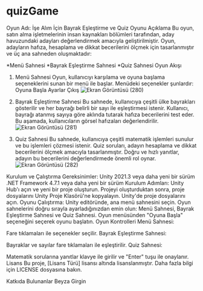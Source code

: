 # quizGame
 Oyun Adı: İşe Alım İçin Bayrak Eşleştirme ve Quiz Oyunu
Açıklama
Bu oyun, satın alma işletmelerinin insan kaynakları bölümleri tarafından, aday havuzundaki adayları değerlendirmek amacıyla geliştirilmiştir. Oyun, adayların hafıza, hesaplama ve dikkat becerilerini ölçmek için tasarlanmıştır ve üç ana sahneden oluşmaktadır:

*Menü Sahnesi
*Bayrak Eşleştirme Sahnesi
*Quiz Sahnesi
Oyun Akışı
1. Menü Sahnesi
Oyun, kullanıcıyı karşılama ve oyuna başlama seçeneklerini sunan bir menü ile başlar. Menüdeki seçenekler şunlardır:
Oyuna Başla
Ayarlar
Çıkış
![Ekran Görüntüsü (280)](https://github.com/giirgiinbeyza/quizGame/assets/148092379/d18632e4-812e-4448-81b2-56b67ec9b735)

2. Bayrak Eşleştirme Sahnesi
Bu sahnede, kullanıcıya çeşitli ülke bayrakları gösterilir ve her bayrağı belirli bir sayı ile eşleştirmesi istenir. Kullanıcı, bayrağı atanmış sayıya göre aklında tutarak hafıza becerilerini test eder. Bu aşamada, kullanıcıların görsel hafızaları değerlendirilir.
![Ekran Görüntüsü (281)](https://github.com/giirgiinbeyza/quizGame/assets/148092379/ba00a79c-8759-4fdb-9ab3-7f5675909152)

3. Quiz Sahnesi
Bu sahnede, kullanıcıya çeşitli matematik işlemleri sunulur ve bu işlemleri çözmesi istenir. Quiz soruları, adayın hesaplama ve dikkat becerilerini ölçmek amacıyla tasarlanmıştır. Doğru ve hızlı yanıtlar, adayın bu becerilerini değerlendirmede önemli rol oynar.
![Ekran Görüntüsü (282)](https://github.com/giirgiinbeyza/quizGame/assets/148092379/1234a509-9ddb-4b21-8654-9f4b2af0213e)

Kurulum ve Çalıştırma
Gereksinimler:
Unity 2021.3 veya daha yeni bir sürüm
.NET Framework 4.7.1 veya daha yeni bir sürüm
Kurulum Adımları:
Unity Hub'ı açın ve yeni bir proje oluşturun.
Projeyi oluşturduktan sonra, proje dosyalarını Unity Proje Klasörü'ne kopyalayın.
Unity'de proje dosyalarını açın.
Oyunu Çalıştırma:
Unity editöründe, ana menü sahnesini seçin.
Oyun sahnelerini doğru sırayla ayarladığınızdan emin olun: Menü Sahnesi, Bayrak Eşleştirme Sahnesi ve Quiz Sahnesi.
Oyun menüsünden "Oyuna Başla" seçeneğini seçerek oyunu başlatın.
Oyun Kontrolleri
Menü Sahnesi:

Fare tıklamaları ile seçenekler seçilir.
Bayrak Eşleştirme Sahnesi:

Bayraklar ve sayılar fare tıklamaları ile eşleştirilir.
Quiz Sahnesi:

Matematik sorularına yanıtlar klavye ile girilir ve "Enter" tuşu ile onaylanır.
Lisans
Bu proje, [Lisans Türü] lisansı altında lisanslanmıştır. Daha fazla bilgi için LICENSE dosyasına bakın.

Katkıda Bulunanlar
Beyza Girgin
